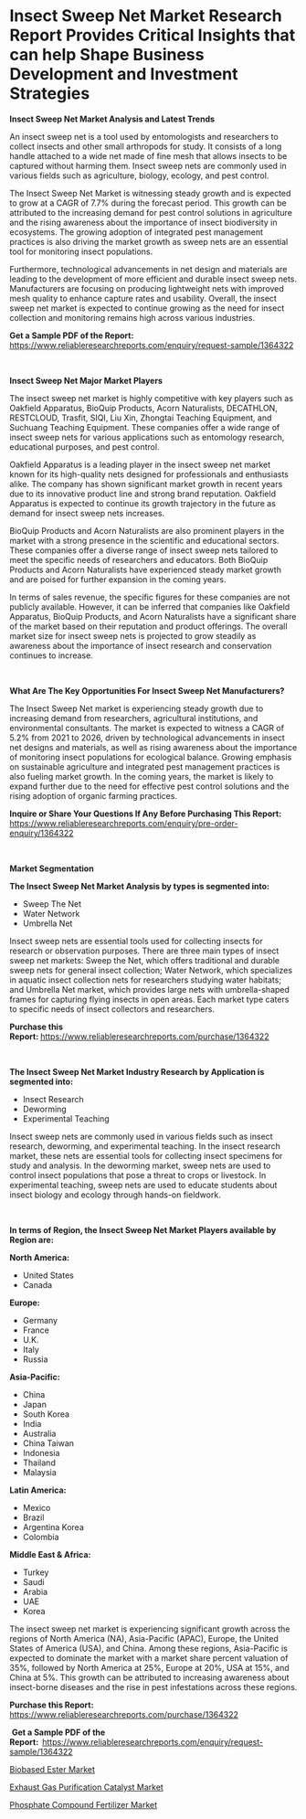 <p><h1>Insect Sweep Net Market Research Report Provides Critical Insights that can help Shape Business Development and Investment Strategies</h1></p><p><strong>Insect Sweep Net Market Analysis and Latest Trends</strong></p>
<p><p>An insect sweep net is a tool used by entomologists and researchers to collect insects and other small arthropods for study. It consists of a long handle attached to a wide net made of fine mesh that allows insects to be captured without harming them. Insect sweep nets are commonly used in various fields such as agriculture, biology, ecology, and pest control.</p><p>The Insect Sweep Net Market is witnessing steady growth and is expected to grow at a CAGR of 7.7% during the forecast period. This growth can be attributed to the increasing demand for pest control solutions in agriculture and the rising awareness about the importance of insect biodiversity in ecosystems. The growing adoption of integrated pest management practices is also driving the market growth as sweep nets are an essential tool for monitoring insect populations.</p><p>Furthermore, technological advancements in net design and materials are leading to the development of more efficient and durable insect sweep nets. Manufacturers are focusing on producing lightweight nets with improved mesh quality to enhance capture rates and usability. Overall, the insect sweep net market is expected to continue growing as the need for insect collection and monitoring remains high across various industries.</p></p>
<p><strong>Get a Sample PDF of the Report:&nbsp;</strong> <a href="https://www.reliableresearchreports.com/enquiry/request-sample/1364322">https://www.reliableresearchreports.com/enquiry/request-sample/1364322</a></p>
<p>&nbsp;</p>
<p><strong>Insect Sweep Net Major Market Players</strong></p>
<p><p>The insect sweep net market is highly competitive with key players such as Oakfield Apparatus, BioQuip Products, Acorn Naturalists, DECATHLON, RESTCLOUD, Trasfit, SIQI, Liu Xin, Zhongtai Teaching Equipment, and Suchuang Teaching Equipment. These companies offer a wide range of insect sweep nets for various applications such as entomology research, educational purposes, and pest control.</p><p>Oakfield Apparatus is a leading player in the insect sweep net market known for its high-quality nets designed for professionals and enthusiasts alike. The company has shown significant market growth in recent years due to its innovative product line and strong brand reputation. Oakfield Apparatus is expected to continue its growth trajectory in the future as demand for insect sweep nets increases.</p><p>BioQuip Products and Acorn Naturalists are also prominent players in the market with a strong presence in the scientific and educational sectors. These companies offer a diverse range of insect sweep nets tailored to meet the specific needs of researchers and educators. Both BioQuip Products and Acorn Naturalists have experienced steady market growth and are poised for further expansion in the coming years.</p><p>In terms of sales revenue, the specific figures for these companies are not publicly available. However, it can be inferred that companies like Oakfield Apparatus, BioQuip Products, and Acorn Naturalists have a significant share of the market based on their reputation and product offerings. The overall market size for insect sweep nets is projected to grow steadily as awareness about the importance of insect research and conservation continues to increase.</p></p>
<p>&nbsp;</p>
<p><strong>What Are The Key Opportunities For Insect Sweep Net Manufacturers?</strong></p>
<p><p>The Insect Sweep Net market is experiencing steady growth due to increasing demand from researchers, agricultural institutions, and environmental consultants. The market is expected to witness a CAGR of 5.2% from 2021 to 2026, driven by technological advancements in insect net designs and materials, as well as rising awareness about the importance of monitoring insect populations for ecological balance. Growing emphasis on sustainable agriculture and integrated pest management practices is also fueling market growth. In the coming years, the market is likely to expand further due to the need for effective pest control solutions and the rising adoption of organic farming practices.</p></p>
<p><strong>Inquire or Share Your Questions If Any Before Purchasing This Report:</strong> <a href="https://www.reliableresearchreports.com/enquiry/pre-order-enquiry/1364322">https://www.reliableresearchreports.com/enquiry/pre-order-enquiry/1364322</a></p>
<p>&nbsp;</p>
<p><strong>Market Segmentation</strong></p>
<p><strong>The Insect Sweep Net Market Analysis by types is segmented into:</strong></p>
<p><ul><li>Sweep The Net</li><li>Water Network</li><li>Umbrella Net</li></ul></p>
<p><p>Insect sweep nets are essential tools used for collecting insects for research or observation purposes. There are three main types of insect sweep net markets: Sweep the Net, which offers traditional and durable sweep nets for general insect collection; Water Network, which specializes in aquatic insect collection nets for researchers studying water habitats; and Umbrella Net market, which provides large nets with umbrella-shaped frames for capturing flying insects in open areas. Each market type caters to specific needs of insect collectors and researchers.</p></p>
<p><strong>Purchase this Report:&nbsp;</strong><a href="https://www.reliableresearchreports.com/purchase/1364322">https://www.reliableresearchreports.com/purchase/1364322</a></p>
<p>&nbsp;</p>
<p><strong>The Insect Sweep Net Market Industry Research by Application is segmented into:</strong></p>
<p><ul><li>Insect Research</li><li>Deworming</li><li>Experimental Teaching</li></ul></p>
<p><p>Insect sweep nets are commonly used in various fields such as insect research, deworming, and experimental teaching. In the insect research market, these nets are essential tools for collecting insect specimens for study and analysis. In the deworming market, sweep nets are used to control insect populations that pose a threat to crops or livestock. In experimental teaching, sweep nets are used to educate students about insect biology and ecology through hands-on fieldwork.</p></p>
<p>&nbsp;</p>
<p><strong>In terms of Region, the Insect Sweep Net Market Players available by Region are:</strong></p>
<p>
    <p> <strong> North America: </strong>
        <ul>
            <li>United States</li>
            <li>Canada</li>
        </ul>
        </p> 
    <p> <strong> Europe: </strong>
        <ul>
            <li>Germany</li>
            <li>France</li>
            <li>U.K.</li>
            <li>Italy</li>
            <li>Russia</li>
        </ul>
        </p> 
    <p> <strong> Asia-Pacific: </strong>
        <ul>
            <li>China</li>
            <li>Japan</li>
            <li>South Korea</li>
            <li>India</li>
            <li>Australia</li>
            <li>China Taiwan</li>
            <li>Indonesia</li>
            <li>Thailand</li>
            <li>Malaysia</li>
        </ul>
        </p> 
    <p> <strong> Latin America: </strong>
        <ul>
            <li>Mexico</li>
            <li>Brazil</li>
            <li>Argentina Korea</li>
            <li>Colombia</li>
        </ul>
        </p> 
    <p> <strong> Middle East & Africa: </strong>
        <ul>
            <li>Turkey</li>
            <li>Saudi</li>
            <li>Arabia</li>
            <li>UAE</li>
            <li>Korea</li>
        </ul>
    </p>
    </p>
<p><p>The insect sweep net market is experiencing significant growth across the regions of North America (NA), Asia-Pacific (APAC), Europe, the United States of America (USA), and China. Among these regions, Asia-Pacific is expected to dominate the market with a market share percent valuation of 35%, followed by North America at 25%, Europe at 20%, USA at 15%, and China at 5%. This growth can be attributed to increasing awareness about insect-borne diseases and the rise in pest infestations across these regions.</p></p>
<p><strong>Purchase this Report: </strong><a href="https://www.reliableresearchreports.com/purchase/1364322">https://www.reliableresearchreports.com/purchase/1364322</a></p>
<p>&nbsp;<strong>Get a Sample PDF of the Report:&nbsp;&nbsp;</strong><a href="https://www.reliableresearchreports.com/enquiry/request-sample/1364322">https://www.reliableresearchreports.com/enquiry/request-sample/1364322</a></p>
<p><strong></strong></p>
<p><p><a href="https://view.publitas.com/reportprime-1/biobased-ester-market-size-share-trends-analysis-report-by-material-by-type-by-end-user-by-region-and-segment-forecasts-2024-2031/">Biobased Ester Market</a></p><p><a href="https://view.publitas.com/reportprime-1/exhaust-gas-purification-catalyst-market-size-market-share-and-global-market-analysis-report-2024-2031/">Exhaust Gas Purification Catalyst Market</a></p><p><a href="https://view.publitas.com/reportprime-1/decoding-the-phosphate-compound-fertilizer-market-a-deep-dive-into-the-latest-market-trends-market-segmentation-and-competitive-analysis/">Phosphate Compound Fertilizer Market</a></p></p>